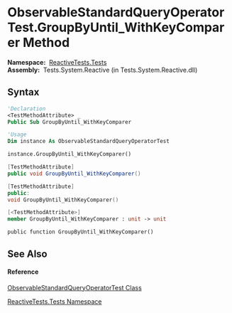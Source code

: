 # ObservableStandardQueryOperatorTest.GroupByUntil\_WithKeyComparer Method

**Namespace:**  [ReactiveTests.Tests](ReactiveTests.Tests\ReactiveTests.Tests.md)  
**Assembly:**  Tests.System.Reactive (in Tests.System.Reactive.dll)

## Syntax

```vb
'Declaration
<TestMethodAttribute> _
Public Sub GroupByUntil_WithKeyComparer
```

```vb
'Usage
Dim instance As ObservableStandardQueryOperatorTest

instance.GroupByUntil_WithKeyComparer()
```

```csharp
[TestMethodAttribute]
public void GroupByUntil_WithKeyComparer()
```

```c++
[TestMethodAttribute]
public:
void GroupByUntil_WithKeyComparer()
```

```fsharp
[<TestMethodAttribute>]
member GroupByUntil_WithKeyComparer : unit -> unit 
```

```jscript
public function GroupByUntil_WithKeyComparer()
```

## See Also

#### Reference

[ObservableStandardQueryOperatorTest Class](ObservableStandardQueryOperatorTest\ObservableStandardQueryOperatorTest.md)

[ReactiveTests.Tests Namespace](ReactiveTests.Tests\ReactiveTests.Tests.md)




